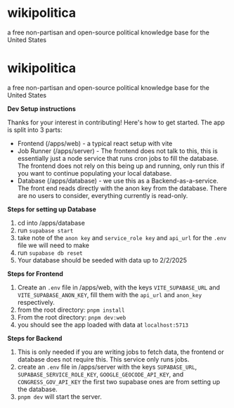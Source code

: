 # wikipolitica

a free non-partisan and open-source political knowledge base for the United States

# wikipolitica

a free non-partisan and open-source political knowledge base for the United States

**Dev Setup instructions**

Thanks for your interest in contributing! Here's how to get started.
The app is split into 3 parts:

- Frontend (/apps/web) - a typical react setup with vite
- Job Runner (/apps/server) - The frontend does not talk to this, this is essentially just a node service that runs cron jobs to fill the database. The frontend does not rely on this being up and running, only run this if you want to continue populating your local database.
- Database (/apps/database) - we use this as a Backend-as-a-service. The front end reads directly with the anon key from the database. There are no users to consider, everything currently is read-only.

**Steps for setting up Database**

1. cd into /apps/database
2. run `supabase start`
3. take note of the `anon key` and `service_role key` and `api_url` for the `.env` file we will need to make
4. run `supabase db reset`
5. Your database should be seeded with data up to 2/2/2025

**Steps for Frontend**

1. Create an `.env` file in /apps/web, with the keys `VITE_SUPABASE_URL` and `VITE_SUPABASE_ANON_KEY`, fill them with the `api_url` and `anon_key` respectively.
2. from the root directory: `pnpm install`
3. From the root directory: `pnpm dev:web`
4. you should see the app loaded with data at `localhost:5713`

**Steps for Backend**

1. This is only needed if you are writing jobs to fetch data, the frontend or database does not require this. This service only runs jobs.
2. create an `.env` file in /apps/server with the keys `SUPABASE_URL`, `SUPABASE_SERVICE_ROLE_KEY`, `GOOGLE_GEOCODE_API_KEY`, and `CONGRESS_GOV_API_KEY` the first two supabase ones are from setting up the database.
3. `pnpm dev` will start the server.
